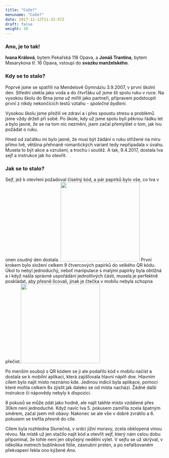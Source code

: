 ```yaml
---
title: "Cože?"
menuname: "Cože?"
date: 2017-11-12T11:33:57Z
draft: false
weight: 10
---
```


### Ano, je to tak!

**Ivana Králová**, bytem Pekařská 118 Opava, a **Jonáš Trantina**, bytem Masarykova tř.
16 Opava, vstoupí do **svazku manželského**.

### Kdy se to stalo?

Poprvé jsme se spatřili na Mendelově Gymnáziu 3.9.2007, v první školní den.
Střední utekla jako voda a do čtvrťáku už jsme šli spolu ruku v ruce. Na
vysokou školu do Brna jsme už mířili jako partneři, připraveni podstoupit první
z nikdy nekončících testů vztahu - *společné bydlení*.

Vysokou školu jsme přežili ve zdraví a i přes spoustu stresu a problémů jsme
vždy drželi při sobě. Po škole, kdy už jsme spolu byli pěknou řádku let a bylo
jasné, že se na tom nic nezmění, jsem začal přemýšlet o tom, jak Ivu požádat o ruku.

Hned od začátku mi bylo jasné, že musí být žádání o ruku střižené na míru přímo
Ivě, většina přehnaně romantických variant tedy nepřipadala v úvahu. Musela to
být akce a vzrušení, a trochu i soutěž. A tak, 9.4.2017, dostala Iva sejf a
instrukce jak ho otevřít.

### Jak se to stalo?
Sejf, jež k otevření požadoval číselný kód, a pár papírků bylo vše, co Iva v
onen osudný den dostala. <a href="/images/puzzle.jpg" class="img"><img src="/images/puzzle.jpg" height="250"/></a>
První krokem bylo složení celkem 9
čtvercových papírků do velkého QR kódu. Úkol to nebyl jednoduchý, neboť
manipulace s malými papírky byla obtížná a i když našla správné uspořádání
jednotlivých částí, musela je perfektně poskládat, aby přesně lícovali, jinak
je čtečka v mobilu nebyla schopna přečíst.<a href="/images/puzzle.jpg" class="img"><img src="/images/puzzle.jpg" height="250"/></a>

Po menším souboji s QR kódem se ji ale podařilo kód v mobilu načíst a dostala
se k mobilní aplikaci, která zajišťovala hlavní náplň dne. Hlavním cílem bylo
najít místo neznámo kde. Jedinou indicií byla aplikace, pomocí které mohla
celkem 8x zjistit jak daleko se od místa nachází. Žádné další instrukce či
nápovědy nebyly k dispozici.

8 pokusů se může zdát jako hodně, ale najít takhle místo vzdálené přes 30km
není jednoduché. Když navíc Iva 5. pokusem zamířila zcela špatným směrem, začal
jsem mít obavy. Nakonec se ale vše v dobré zvrátilo a 6. pokusem se trefila
přesně do cíle.

Cílem byla rozhledna Slunečná, v srdci jižní moravy, zcela obklopená vinou
révou. Na místě už jen stačilo najít kód a otevřít sejf, který nám celou dobu
připomínal, že tohle není jen obyčejný nedělní výlet. V sejfu se už skrýval, v
několika metrech bublinkové fólie, zásnubní prsten, a po nefalšovaném
překvapení řekla ono kýžené *Ano*.
